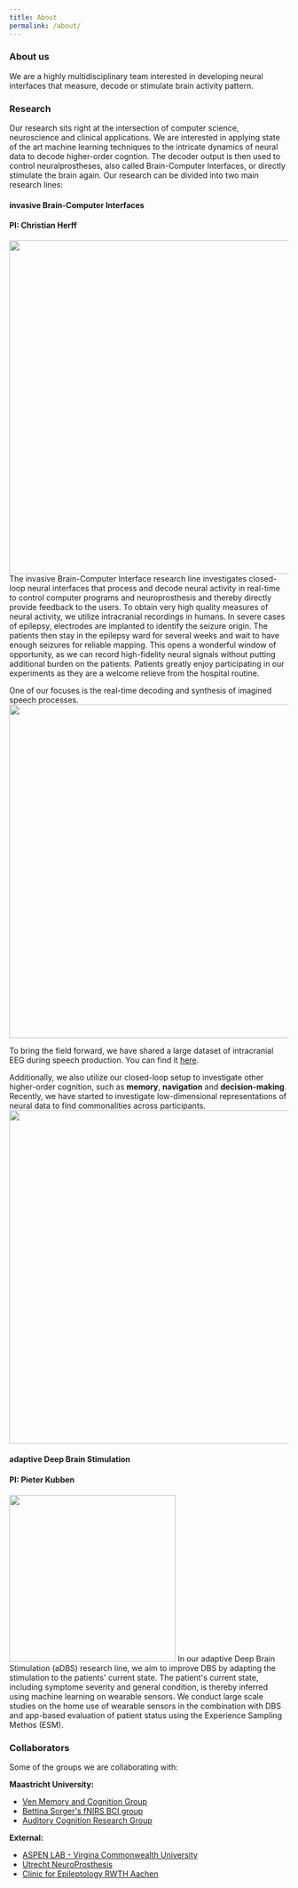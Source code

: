 ```yaml
---
title: About
permalink: /about/
---
```


### About us
We are a highly multidisciplinary team interested in developing neural interfaces that measure, decode or stimulate brain activity pattern.


### Research

Our research sits right at the intersection of computer science, neuroscience and clinical applications. We are interested in applying state of the art machine learning techniques to the intricate dynamics of neural data to decode higher-order cogntion. The decoder output is then used to control neuralprostheses, also called Brain-Computer Interfaces, or directly stimulate the brain again. Our research can be divided into two main research lines:

#### invasive Brain-Computer Interfaces
#### PI: Christian Herff
<img width="600" src="{{site.baseurl}}/images/other/a.gif" data-action="zoom">
The invasive Brain-Computer Interface research line investigates closed-loop neural interfaces that process and decode neural activity in real-time to control computer programs and neuroprosthesis and thereby directly provide feedback to the users. To obtain very high quality measures of neural activity, we utilize intracranial recordings in humans. In severe cases of epilepsy, electrodes are implanted to identify the seizure origin. The patients then stay in the epilepsy ward for several weeks and wait to have enough seizures for reliable mapping. This opens a wonderful window of opportunity, as we can record high-fidelity neural signals without putting additional burden on the patients.
Patients greatly enjoy participating in our experiments as they are a welcome relieve from the hospital routine.

One of our focuses is the real-time decoding and synthesis of imagined speech processes.
<img width="600" src="{{site.baseurl}}/images/other/closed-loop_synthesis.png" data-action="zoom">

To bring the field forward, we have shared a large dataset of intracranial EEG during speech production. You can find it [here](https://www.nature.com/articles/s41597-022-01542-9).

Additionally, we also utilize our closed-loop setup to investigate other higher-order cognition, such as **memory**, **navigation** and **decision-making**.
Recently, we have started to investigate low-dimensional representations of neural data to find commonalities across participants.
<img width="600" src="{{site.baseurl}}/images/other/global_motor.jpg" data-action="zoom">

#### adaptive Deep Brain Stimulation
#### PI: Pieter Kubben
<img width="300" src="{{site.baseurl}}/images/other/fig_closed_loop_sq.png" data-action="zoom">
In our adaptive Deep Brain Stimulation (aDBS) research line, we aim to improve DBS by adapting the stimulation to the patients' current state. The patient's current state, including symptome severity and general condition, is thereby inferred using machine learning on wearable sensors. We conduct large scale studies on the home use of wearable sensors in the combination with DBS and app-based evaluation of patient status using the Experience Sampling Methos (ESM).

### Collaborators

Some of the groups we are collaborating with:

**Maastricht University:**
- [Ven Memory and Cognition Group](https://vincentvandeven.weebly.com/)
- [Bettina Sorger's fNIRS BCI group](https://www.maastrichtuniversity.nl/b.sorger)
- [Auditory Cognition Research Group](https://mbic-auditorylab.nl/)

**External:**

- [ASPEN LAB - Virgina Commonwealth University](https://sites.google.com/vcu.edu/aspenlab)
- [Utrecht NeuroProsthesis](https://www.nick-ramsey.eu/)
- [Clinic for Epileptology RWTH Aachen](https://www.ukaachen.de/kliniken-institute/klinik-fuer-neurologie/klinik/sektionen/epileptologie/)
